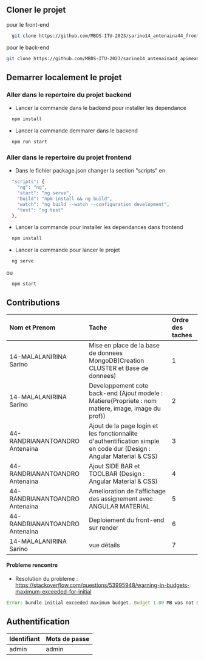 ## Cloner le projet 

pour le front-end

```bash
  git clone https://github.com/MBDS-ITU-2023/sarino14_antenaina44_frontmean_mbds_mada.git
```

pour le back-end

```bash
git clone https://github.com/MBDS-ITU-2023/sarino14_antenaina44_apimean_mbds_mada.git
```
## Demarrer localement le projet

### Aller dans le repertoire du projet backend

- Lancer la commande dans le backend pour installer les dependance

```bash
  npm install
```

- Lancer la commande demmarer dans le backend 

```bash
  npm run start
```

### Aller dans le repertoire du projet frontend

- Dans le fichier package.json changer la section "scripts" en 

```bash
  "scripts": {
    "ng": "ng",
    "start": "ng serve",
    "build": "npm install && ng build",
    "watch": "ng build --watch --configuration development",
    "test": "ng test"
  },
```

- Lancer la commande pour installer les dependances dans frontend 

```bash
  npm install
```
- Lancer la commande pour lancer le projet  

```bash
  ng serve
```
ou 
```bash
  npm start
```


## Contributions

| Nom et Prenom | Tache     | Ordre des taches                |
| :-------- | :------- | :------------------------- |
| 14-MALALANIRINA Sarino | Mise en place de la base de donnees MongoDB(Creation CLUSTER et Base de donnees) | 1 |
| 14-MALALANIRINA Sarino | Developpement cote back-end (Ajout modele : Matiere(Propriete : nom matiere, image, image du prof))| 2 |
| 44-RANDRIANANTOANDRO Antenaina | Ajout de la page login et les fonctionnalite d'authentification simple en code dur (Design : Angular Material & CSS)| 3 |
| 44-RANDRIANANTOANDRO Antenaina | Ajout SIDE BAR et TOOLBAR (Design : Angular Material & CSS)| 4 |
| 44-RANDRIANANTOANDRO Antenaina | Amelioration de l'affichage des assignement avec ANGULAR MATERIAL | 5 |
| 44-RANDRIANANTOANDRO Antenaina | Deploiement du front-end sur render | 6 |
| 14-MALALANIRINA Sarino | vue détails  | 7 |






#### Probleme rencontre

- Resolution du probleme : https://stackoverflow.com/questions/53995948/warning-in-budgets-maximum-exceeded-for-initial
```javascript
Error: bundle initial exceeded maximum budget. Budget 1.00 MB was not met by 48.01 kB with a total of 1.05 MB.
```


## Authentification

| Identifiant | Mots de passe     |
| :-------- | :------- | 
| admin | admin |
